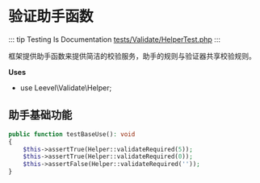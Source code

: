 # 验证助手函数

::: tip Testing Is Documentation
[tests/Validate/HelperTest.php](https://github.com/hunzhiwange/framework/blob/master/tests/Validate/HelperTest.php)
:::
    
框架提供助手函数来提供简洁的校验服务，助手的规则与验证器共享校验规则。

**Uses**

 * use Leevel\Validate\Helper;

## 助手基础功能

``` php
public function testBaseUse(): void
{
    $this->assertTrue(Helper::validateRequired(5));
    $this->assertTrue(Helper::validateRequired(0));
    $this->assertFalse(Helper::validateRequired(''));
}
```